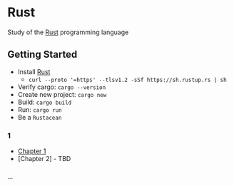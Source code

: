 # Rust

Study of the [Rust](https://www.rust-lang.org/) programming language

## Getting Started

- Install [Rust](https://www.rust-lang.org/learn/get-started)
  - `curl --proto '=https' --tlsv1.2 -sSf https://sh.rustup.rs | sh`
- Verify cargo: `cargo --version`
- Create new project: `cargo new`
- Build: `cargo build`
- Run: `cargo run`
- Be a `Rustacean`

### 1

- [Chapter 1](https://acary.github.io/rust/rust/presentation/index.html)
- [Chapter 2] - TBD 

###

...
